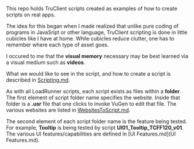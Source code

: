 This repo holds TruClient scripts created as examples of how to create scripts on real apps.

The idea for this began when I made realized that unlike pure coding of programs in JavaSript or other language,
TruClient scripting is done in little cubicles like I have at home.
While cubicles reduce clutter, one has to remember where each type of asset goes.

I occured to me that the **visual memory** necessary may be best learned via a visual medium such as **videos**.

What we would like to see in the script, and how to create a script is described in [Scripting.md](Scripting.md).

As with all LoadRunner scripts, each script exists as files within a **folder**.
The first element of script folder name specifies the website.
Inside that folder is a **.usr** file that one clicks to invoke VuGen to edit that file.
The various websites are listed in [WebsitesToScript.md](WebsitesToScript.md). 

The second element of each script folder name is the feature being tested.
For example, **Tooltip** is being tested by script **UI01_Tooltip_TCFF120_v01**.
The various UI features/capabilities are defined in [UI Features.md](UI Features.md).
